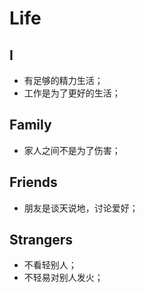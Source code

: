 # Life

## I

- 有足够的精力生活；
- 工作是为了更好的生活；

## Family

- 家人之间不是为了伤害；

## Friends

- 朋友是谈天说地，讨论爱好；

## Strangers

- 不看轻别人；
- 不轻易对别人发火；
